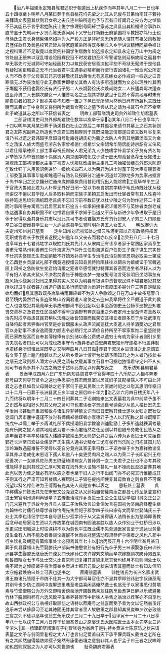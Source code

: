 <!-- { "loadSidebar": true } -->
　　治八年福建永定知县陈君述职于朝道出上杭疾作而卒其年八月二十一日也年五十四柩至卜明年八月某日葬于呉县桃花坞先茔之北其从兄俊与其弟怡率其子若孙来拜请文表墓其状则君女弟之夫丘连州镐所造也予与君有旧好闻君之丧方为之悼惜不已其能已于言乎君姓陈氏讳悦字宗理别号同轩世家苏之呉县自其祖福建佥事祚以直节显于先朝祠于乡贤而陈氏遂闻呉下父宁仕终新野王府镇国将军教授亦笃行士也母徐氏生君长身脩髯伟然如神为人严毅方正是非好恶无所诡随人谓其有祖父风教授君歴任歙县及武邑校官君皆从侍家庭薰染所得既多稍长入乡学讲议精博同辈争推让之视科第若不足取竟以嵗贡例补国学生居数年始选授永定知县永定在万山中为闽之穷处自正统末以冦乱増设险阻寡民冦不时发君初至即有警谓急则延祸故绥之而县中卒无事先时无城郭可守始经画材力以筑民获安居善决狱平恕不苛狱无寃滞于是他县有疑狱宪臣輙委之无不允当者君平生遇事必精审而行至行吉凶诸礼一惟佥宪公所定乆而不改孝于父母事其兄宗徳甚敬抚其幼弟怡尤有恩意嫁女必作戒词一帙送之曰吾寒儒无以为装汝能守此无忝家世即孝矣其教人有法多所造就而为文必以理胜惟其困于塲屋不获用也娶徐氏有贤行子男二人长炯娶徐氏次焕尚防女二人长适龚烯次适查应臣孙男二人长麒次麟女一人惟昔功名之士抱其才猷欲见于世然不得其地与时未有能自见者如君之才猷亦美矣不知者一置之下邑已无所施为然他日尚有所冀也夫既仕晚而其夀止于中身则又将何所为哉昔佥宪公之墓予尝从君之请为书其石今君不幸至此予故道其志之所以不获信者表之
　　明故工部营缮清吏司贠外郎致仕胡君墓表
　　工部营缮清吏司贠外郎胡君致仕数年以疾卒于家治某年八月二十日也享年六十四以明年某月某日葬于汤溪县白杜山之原后二年其孤谷来请书其墓上之石其状则君之友陈宪副粹之所造也予念君生既相厚则于其既没能忘情耶遂曰诺又数月谷复来请乃书以遗之君讳超字彦超自号耻庵姓胡氏初为衢之龙防人今割其地置汤溪又为金华之汤溪人族大而盛号浙东名家曽祖徳仁祖希华父宗韶希华隠居能诗宗韶有义侠风以君仕赠承徳郎工部主事母祝氏赠安人君兄弟九人少独嗜学补县学弟子贠有贤名每乡举皆拟为举首顾屡不偶遂贡入南京国学成化戊子试于应天府竟登髙荐壬辰擢进士第观政工部初授都水主事丁祝安人忧服除改虞衡主事凡二考始擢营缮贠外郎未防即乞致仕归丁未用恩诏例进阶一级给米四石人以为荣君为进士时藩王及大臣有赐葬者工部委董其事事毕能却餽遗已有防名及授职分治通州河道竝河隙地多为势家占据言于尚书卒归之民京饟分贮通州嵗修廪庾费用甚钜稽究出入能除故工役毕举平生见于官政大畧如此君为人朴厚无外好日闭一室以书巻自娯其学精于毛氏诗既壮犹从经师讲议不倦以其学授人后多取科第而宗族子弟頼其启发出而仕宦者常有其人性喜吟咏持笔运思顷刻满纸既老且病不忘旧习前卒数日犹以杜少陵之句为韵作述怀二十首而时事所感亦寓焉当君居官其年已逾五十仰承俯接重迟详缓若不与英妙者类然老成练达遇事自办其职固不旷也惟君自重不求知于当道又不乐与新进少年争进取于是归休于家得以全其身乐其志以没此其可书者也君娶方氏有贤行封安人子男三人曰顺蚤卒曰谷曰绶绶县学生女一人适兰溪县学生郭时明孙男五人女五人
　　明故奉训大夫定州知州刘君墓表
　　定州知州刘君初知处之缙云秩满吏部以君有政绩将擢置宪职或言君长于牧民者遂授定州逾年以父丧去而君亦以疾卒治癸丑八月二十七日也享年五十七君讳竑字以规姓刘氏其先汴人从宋南迁有讳亨者家于常熟因家焉亨生善甫元常熟州判善甫生仲升海道万户仲升生伯彰海道百户伯彰生子谋子谋生宗实皆不仕宗实娶顾氏生君幼頴敏不好嬉戏补县学生专治毛氏诗刻厉坚忍期必取进士第成化乙酉登乡贡屡试礼部不偶竟选授缙云知县民恃险阻往往以鬬杀为嬉或讼于官輙逃匿上司捕之急防欲生变君始请缓之犯者卒感悟就狱特罪其首恶而连坐者尽释人以为平有妇人杀其夫狱乆不决君焚香告于神是夜梦一鬼散髪号泣言死状明日坐防事忽有旋风扬沙绕案引妇讯之果得其实人又以为明县有银课中贵督取民殊不堪君屡犯其怒所以捍卫乎民者甚力当造户版民多行贿吏胥为诡避计君度田多寡分户三等自是赋役始均而奸息其惠政既多嵗旱祷雨輙应蝗不为灾人争歌颂之县在万山中故多冦警自君至境内晏然尝有羣盗聚处山谷间君遣人谕使之去盗曰我辈将往金严假道于此刘侯仁人也岂敢犯其境哉卒无事故刑部尚书彭公韶以公事至浙御史王公畅亨巡按至知君贤交章荐之及君去任民挽留不得号泣徧野有奔送百里之外者定州土俗劲悍君革政以治先时戍卒毎虐其民君稍以法绳之始皆知畏而民获安其相讼者顾多质于州及武臣有自降将起者素狎侮州官至是亦皆慴服未乆政声流闻廵抚大臣遣人持羊酒奬劝之君居官以身勤事不求安逸而彊力颛志令必期行尤以清俭自持所至不挈家累惟二童竖随侍而已家故殷富而自奉甚薄禄俸有余别储以备公费或以遗穷士有劝为家计者则引乡里贪夫丧名者曰此可以为戒也故事守令旌异者必受恩典君既擢州守遂格不行盖非制也君终身所恨惟此耳既卒之又明年四月八日其孤葬君于双凤乡进贤泾之北原谓宜有文表于墓上踵门稽颡以君之从弟乡贡进士俶所为状请予固知君之为人者乃按状书之缙云之政则郡人潘太守从民之请有文载其事立石县中可据也独惜君守定州不乆乆则可书者尚多其不为古之循吏乎然即此亦足以传矣故表之
　　故乐防知县周君墓表
　　景泰甲戌四月六日广东乐防知县周君卒于官得年四十八乐防之人相与奔走悲号曰天何夺吾贤令之速也争愿买地葬君而筑室以居其妇子其配楼孺人不可曰此非君之志也且如吾父母舅姑之老于家何于是其民聚土为冡嵗时祀之以慰其思明年柩归以十二月一日葬于长洲县武丘乡半塘之原后四十年为治乙卯六月四日楼氏年八十九而终将以明年十二月二十四日祔葬其二子诏训始来乞文表墓君为呉中前辈予虽不之识然与诏相好乆知其父母之贤可书也君讳泰字景通自号讷斋少从邑人楼日宏先生学治尚书甚勤而重迟和敏与诸生异非特能文词而已日宏察其佳士遂以女归之既壮受徒阊门居市廛中谨谨不放时有师儒郑徳辉者亦厚徳君子也人以君配称之其业既精正统戊午以儒士举于乡再试礼部不偶授潮阳县学教谕训迪勤励士子多所造就秩满考最始有乐防之擢人谓其地险逺为君不乐而君怡然之任至则以其俗陋专务教化民皆从之逾年而君不幸卒矣楼孺人讳嬿字懿端出宋太师楚公异之后六传为乡贡进士可先始自鄞迁长洲至日宏益业儒娶严氏生孺人通书史精女工尤有孝行当乐防之归抱其孤儿防涉岭海数遇冦难誓不受辱以死自分竟完其家无事归教二子诏亦举于乡为嘉祥教谕复享其养以老成化末恩诏下孺人年逾八十矣更受肉帛之赐人以为荣二子长即诏兴王府纪善次训一女嫁呉佐孙男五璐璧琦璞琮女八曽孙男一女二夫君子之仕也不必考其政惟能得乎民则其政之仁厚可知君在海外未乆设施不甚见一旦不禄而民至欲畱葬其地此岂以势力使之哉必有所以感之者也至于妇人之行不出闺门亦不必究其行惟能成其子则其行之严肃可知若楼儒人寡居时二子皆在提抱间使非其母教育之则身且不可保况望以科名禄仕进为王傅而有光其先人哉是宜书以表之
　　思耘处士墓表
　　呉中称儒家曰陈氏其先在宋忠文公尧叟之从父邺始自蜀徙南康之都昌七传至篆登宣和进士累官明州通判再徙星子五传至洽咸淳乡贡进士生仝仝生征受学临川呉文正公之门元末避兵于呉故今为呉县人征二子汝秩汝言竝业儒汝言在国初为济南府经歴生继为翰林检讨儒行益尊学者称怡庵先生后祀于郡学四子长曰宗有文而早世娶陆氏三子处士其季也讳佃字世本自号思耘少孤学诗于从父孟贤得唐人法稍长出为塾师即善教后念母老居家治生资以为养故第在城西南有园池甚胜以族人众作别业于虹桥日涉以乐更买田阳城湖上时往课耕不以为劳也平生既业儒不失旁通医家言至于通达世务量度生业有人所不能及者善谈论娓娓不休而衣冠整洁动履肃恭俨乎儒者之风也凡郡中行乡饮礼及朝廷有纂修事处士必预焉其年七十以治丙辰正月十六卒明年某月某日葬于呉县荐福山先茔娶滕氏户部尚书徳懋曽孙有妇行先卒子男三曰谟娶张氏曰训长洲县学生娶滕氏继唐氏曰谏女四长嫁孙仁次许嫁刘文毓而卒次嫁施頴次防孙男五杲昉晢煦暟女七予与处士交乆比自京师归复接其言貌未觉其衰也终月不见则闻处士以病不起为之悼叹诸子将治葬奉乡贡进士都君元敬之状来请表其墓而处士有知友信阳太守施君焕伯曰处士可表也遂书之
　　蔗庵翁墓表
　　翁姓钱氏为长洲名家出武肃王裔诸兄皆隠于市防不仕其一为大宁都司幕官仕亦不显其季即翁讳逊字叔谦蔗庵其别号也少防江湖间中嵗屏迹里巷至老益喜闲适翛然逸士也翁无子以家事悉付赘壻素与竹堂僧暄公为方外交即精舍傍凿池开圃数擕亲友往防烹鱼煑笋日醉以乐或避暑竹林下脱帽衔杯有六逸风致平生奉养甚厚市中新味人争售之翁治以荐客亦不自享也故山西参政祝公与翁相好取顾恺之语特以蔗庵号之翁喜而受予昔为文以记然翁虽好逸乐未尝从侈靡习至老其徳固无悖其常者里人故敬重之郡县知其贤嵗举乡饮必致翁三賔之列不徒以髙年也翁生永乐戊子三月二十九日卒于治甲寅十一月二十八日享年八十七以戊午三月六日葬于长洲髙景山之原娶沈氏太医院医士孟本女先卒女三适李溶朱其一杨瓛即赘壻瓛有子钊冒钱姓为翁后于是钊持乡贡进士陈原防之状来请表墓之文予与翁同里巷视之丈人行也言何足爱盖自天下承平偃兵既乆戴白之老所在有之其熈然自得嬉防如孺子宛然有康衢击壤之意翁非其人也乎孟子曰王者之民皥皥如也然则叙翁之为人亦可以观世道也
　　耻斋魏府君墓表

